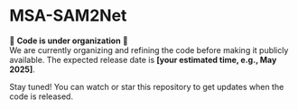 # MSA-SAM2Net
🚧 **Code is under organization** 🚧  
We are currently organizing and refining the code before making it publicly available. The expected release date is **[your estimated time, e.g., May 2025]**.  

Stay tuned! You can watch or star this repository to get updates when the code is released.  
